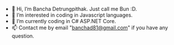 - 👋 Hi, I’m Bancha Detrungpithak. Just call me Bun :D.
- 👀 I’m interested in coding in Javascript languages.
- 🌱 I’m currently coding in C# ASP.NET Core.
- 📫 Contact me by email "banchad81@gmail.com" if you have any question.
